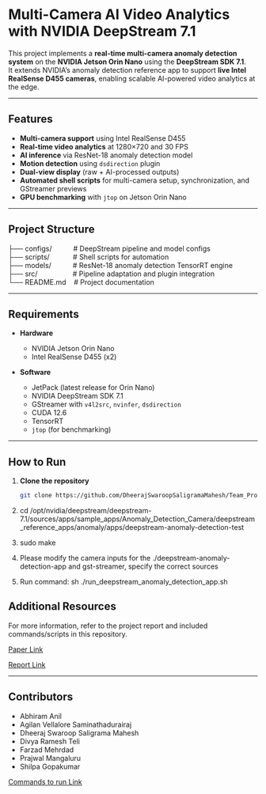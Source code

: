 # Multi-Camera AI Video Analytics with NVIDIA DeepStream 7.1

This project implements a **real-time multi-camera anomaly detection system** on the **NVIDIA Jetson Orin Nano** using the **DeepStream SDK 7.1**.  
It extends NVIDIA’s anomaly detection reference app to support **live Intel RealSense D455 cameras**, enabling scalable AI-powered video analytics at the edge.

---

## Features
- **Multi-camera support** using Intel RealSense D455
- **Real-time video analytics** at 1280×720 and 30 FPS
- **AI inference** via ResNet-18 anomaly detection model
- **Motion detection** using `dsdirection` plugin
- **Dual-view display** (raw + AI-processed outputs)
- **Automated shell scripts** for multi-camera setup, synchronization, and GStreamer previews
- **GPU benchmarking** with `jtop` on Jetson Orin Nano

---

## Project Structure
├── configs/ &nbsp;&nbsp;&nbsp;&nbsp;&nbsp;&nbsp;&nbsp;&nbsp;&nbsp;&nbsp;# DeepStream pipeline and model configs<br>
├── scripts/ &nbsp;&nbsp;&nbsp;&nbsp;&nbsp;&nbsp;&nbsp;&nbsp;&nbsp;&nbsp;&nbsp;# Shell scripts for automation<br>
├── models/ &nbsp;&nbsp;&nbsp;&nbsp;&nbsp;&nbsp;&nbsp;&nbsp;&nbsp;&nbsp;# ResNet-18 anomaly detection TensorRT engine<br>
├── src/ &nbsp;&nbsp;&nbsp;&nbsp;&nbsp;&nbsp;&nbsp;&nbsp;&nbsp;&nbsp;&nbsp;&nbsp;&nbsp;&nbsp;&nbsp;&nbsp;&nbsp;# Pipeline adaptation and plugin integration<br>
└── README.md &nbsp;&nbsp;&nbsp;# Project documentation<br>


---

## Requirements
- **Hardware**
  - NVIDIA Jetson Orin Nano
  - Intel RealSense D455 (x2)

- **Software**
  - JetPack (latest release for Orin Nano)
  - NVIDIA DeepStream SDK 7.1
  - GStreamer with `v4l2src`, `nvinfer`, `dsdirection`
  - CUDA 12.6
  - TensorRT
  - `jtop` (for benchmarking)

---

## How to Run
1. **Clone the repository**
   ```bash
   git clone https://github.com/DheerajSwaroopSaligramaMahesh/Team_Project-Anomaly_Detection.git

2. cd /opt/nvidia/deepstream/deepstream-7.1/sources/apps/sample_apps/Anomaly_Detection_Camera/deepstream_reference_apps/anomaly/apps/deepstream-anomaly-detection-test

3. sudo make

4. Please modify the camera inputs for the ./deepstream-anomaly-detection-app and gst-streamer, specify the correct sources
  
5. Run command: sh ./run_deepstream_anomaly_detection_app.sh


## Additional Resources

For more information, refer to the project report and included commands/scripts in this repository.

[Paper Link](https://github.com/DheerajSwaroopSaligramaMahesh/Team_Project-Anomaly_Detection/blob/main/Anomaly_Detection_Project/Nvidia_Multi-Cam_AI_Video_Analytics_Using_DeepStream_SDK_7.1.pdf)

[Report Link](https://github.com/DheerajSwaroopSaligramaMahesh/Team_Project-Anomaly_Detection/blob/main/Anomaly_Detection_Project/Report_Nvidia_Orin_Nano_ss25.pdf)

---

## Contributors
- Abhiram Anil
- Agilan Vellalore Saminathadurairaj
- Dheeraj Swaroop Saligrama Mahesh
- Divya Ramesh Teli
- Farzad Mehrdad
- Prajwal Mangaluru
- Shilpa Gopakumar

[Commands to run Link](https://github.com/DheerajSwaroopSaligramaMahesh/Team_Project-Anomaly_Detection/blob/main/Anomaly_Detection_Project/Commands.txt)
